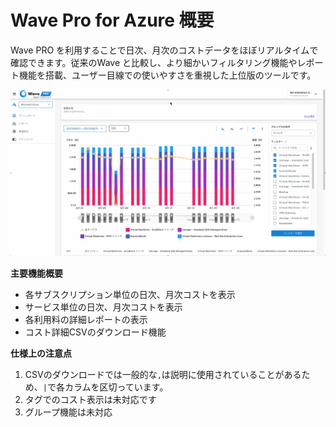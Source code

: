 # Wave Pro for Azure 概要

Wave PRO を利用することで日次、月次のコストデータをほぼリアルタイムで確認できます。従来のWave と比較し、より細かいフィルタリング機能やレポート機能を搭載、ユーザー目線での使いやすさを重視した上位版のツールです。

![](../assets/wavepro/2021-09-17_18.33.46.gif)

**主要機能概要**

* 各サブスクリプション単位の日次、月次コストを表示
* サービス単位の日次、月次コストを表示
* 各利用料の詳細レポートの表示
* コスト詳細CSVのダウンロード機能

**仕様上の注意点**

1. CSVのダウンロードでは一般的な`,`は説明に使用されていることがあるため、`|`で各カラムを区切っています。
2. タグでのコスト表示は未対応です
3. グループ機能は未対応
